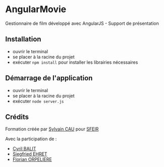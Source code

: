 AngularMovie
============

Gestionnaire de film développé avec AngularJS - Support de présentation

## Installation
* ouvrir le terminal
* se placer à la racine du projet
* exécuter <code>npm install</code> pour installer les librairies nécessaires

## Démarrage de l'application
* ouvrir le terminal
* se placer à la racine du projet
* exécuter <code>node server.js</code>

## Crédits
Formation créée par [Sylvain CAU](https://twitter.com/SylvainCau) pour [SFEIR](http://join.sfeir.com)

Avec la participation de :

* [Cyril BALIT](https://twitter.com/cbalit)
* [Siegfried EHRET](https://twitter.com/SiegfriedEhret)
* [Florian ORPELIERE](https://twitter.com/florpeliere)